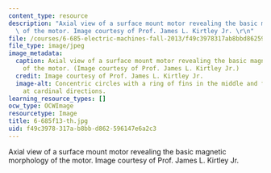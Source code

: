 ```yaml
---
content_type: resource
description: "Axial view of a surface mount motor revealing the basic magnetic morphology\
  \ of the motor. Image courtesy of Prof. James L. Kirtley Jr. \r\n"
file: /courses/6-685-electric-machines-fall-2013/f49c3978317ab8bbd862596147e6a2c3_6-685f13-th.jpg
file_type: image/jpeg
image_metadata:
  caption: Axial view of a surface mount motor revealing the basic magnetic morphology
    of the motor. (Image courtesy of Prof. James L. Kirtley Jr.)
  credit: Image courtesy of Prof. James L. Kirtley Jr.
  image-alt: Concentric circles with a ring of fins in the middle and four small rectangles
    at cardinal directions.
learning_resource_types: []
ocw_type: OCWImage
resourcetype: Image
title: 6-685f13-th.jpg
uid: f49c3978-317a-b8bb-d862-596147e6a2c3
---
```

Axial view of a surface mount motor revealing the basic magnetic morphology of the motor. Image courtesy of Prof. James L. Kirtley Jr. 


